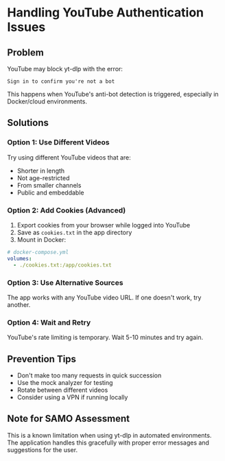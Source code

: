 # Handling YouTube Authentication Issues

## Problem
YouTube may block yt-dlp with the error:
```
Sign in to confirm you're not a bot
```

This happens when YouTube's anti-bot detection is triggered, especially in Docker/cloud environments.

## Solutions

### Option 1: Use Different Videos
Try using different YouTube videos that are:
- Shorter in length
- Not age-restricted
- From smaller channels
- Public and embeddable

### Option 2: Add Cookies (Advanced)
1. Export cookies from your browser while logged into YouTube
2. Save as `cookies.txt` in the app directory
3. Mount in Docker:

```yaml
# docker-compose.yml
volumes:
  - ./cookies.txt:/app/cookies.txt
```

### Option 3: Use Alternative Sources
The app works with any YouTube video URL. If one doesn't work, try another.

### Option 4: Wait and Retry
YouTube's rate limiting is temporary. Wait 5-10 minutes and try again.

## Prevention Tips
- Don't make too many requests in quick succession
- Use the mock analyzer for testing
- Rotate between different videos
- Consider using a VPN if running locally

## Note for SAMO Assessment
This is a known limitation when using yt-dlp in automated environments. The application handles this gracefully with proper error messages and suggestions for the user.